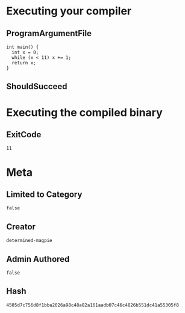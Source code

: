 # Executing your compiler

## ProgramArgumentFile

```
int main() {
  int x = 0;
  while (x < 11) x += 1;
  return x;
}
```

## ShouldSucceed

# Executing the compiled binary

## ExitCode

```
11
```

# Meta

## Limited to Category

```
false
```

## Creator

```
determined-magpie
```

## Admin Authored

```
false
```

## Hash

```
4505d7c756d8f1bba2026a98c48a82a161aadb07c46c4826b551dc41a55305f8
```
